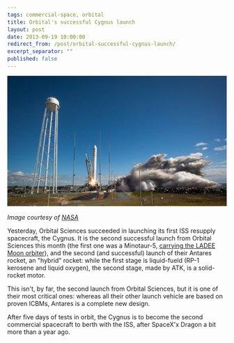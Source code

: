 ```yaml
---
tags: commercial-space, orbital
title: Orbital's successful Cygnus launch
layout: post
date: 2013-09-19 10:00:00
redirect_from: /post/orbital-successful-cygnus-launch/
excerpt_separator: ""
published: false
---
```


![Antares lifts off, headed to the ISS][1]

_Image courtesy of [NASA][2]_

Yesterday, Orbital Sciences succeeded in launching its first ISS resupply spacecraft, the Cygnus. It is the second successful launch from Orbital Sciences this month (the first one was a Minotaur-5, [carrying the LADEE Moon orbiter][3]), and the second (and successful) launch of their Antares rocket, an "hybrid" rocket: while the first stage is liquid-fueld (RP-1 kerosene and liquid oxygen), the second stage, made by ATK, is a solid-rocket motor.

This isn't, by far, the second launch from Orbital Sciences, but it is one of their most critical ones: whereas all their other launch vehicle are based on proven ICBMs, Antares is a complete new design.

After five days of tests in orbit, the Cygnus is to become the second commercial spacecraft to berth with the ISS, after SpaceX'x Dragon a bit more than a year ago.

[1]: /static/media/2013/09/antares_cots.jpg
[2]: http://www.flickr.com/photos/nasahqphoto/9805643735/in/set-72157635605183696
[3]: http://www.nasa.gov/mission_pages/ladee/main/index.html
